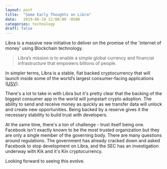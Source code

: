 ```yaml
---
layout: post
title:  "Some Early Thoughts on Libra"
date:   2019-06-19 12:00:00 -0500
categories: technology
draft: false
---
```


Libra is a massive new initiative to deliver on the promise of the 'internet of money' using Blockchain technology. 

> Libra’s mission is to enable a simple global currency and financial infrastructure that empowers billions of people.

In simpler terms, Libra is a stable, fiat backed cryptocurrency that will launch inside some of the world’s largest consumer-facing applications ([USV](https://www.usv.com/blog/why-usv-is-joining-the-libra-association)).

There's a lot to take in with Libra but it's pretty clear that the backing of the biggest consumer app in the world will jumpstart crypto adoption. The ability to send and receive money as quickly as we transfer data will unlock and create new opportunities. Being backed by a reserve gives it the necessary stability to build trust with developers.

At the same time, there's a ton of challenge - trust itself being one. Facebook isn't exactly known to be the most trusted organization but they are only a single member of the governing body. There are many questions around regulations. The government has already cracked down and asked Facebook to stop development on Libra, and the SEC has an investigation underway with Kik and it's Kin cryptocurrency.

Looking forward to seeing this evolve.